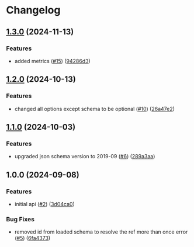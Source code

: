 # Changelog

## [1.3.0](https://github.com/MapColonies/config/compare/v1.2.0...v1.3.0) (2024-11-13)


### Features

* added metrics ([#15](https://github.com/MapColonies/config/issues/15)) ([94286d3](https://github.com/MapColonies/config/commit/94286d31ab62545ca6cda36ff8d57f8164454dd3))

## [1.2.0](https://github.com/MapColonies/config/compare/v1.1.0...v1.2.0) (2024-10-13)


### Features

* changed all options except schema to be optional ([#10](https://github.com/MapColonies/config/issues/10)) ([26a47e2](https://github.com/MapColonies/config/commit/26a47e265854db8d7b61e6e6602ef3224b50122a))

## [1.1.0](https://github.com/MapColonies/config/compare/v1.0.0...v1.1.0) (2024-10-03)


### Features

* upgraded json schema version to 2019-09 ([#6](https://github.com/MapColonies/config/issues/6)) ([289a3aa](https://github.com/MapColonies/config/commit/289a3aa30c0d1492ecd957df284e045710305d16))

## 1.0.0 (2024-09-08)


### Features

* initial api ([#2](https://github.com/MapColonies/config/issues/2)) ([3d04ca0](https://github.com/MapColonies/config/commit/3d04ca0c01560219a1c00d6a41168446e3bf3809))


### Bug Fixes

* removed id from loaded schema to resolve the ref more than once error ([#5](https://github.com/MapColonies/config/issues/5)) ([6fa4373](https://github.com/MapColonies/config/commit/6fa43732ce98e908d7676125c311d71554e2b9d9))
